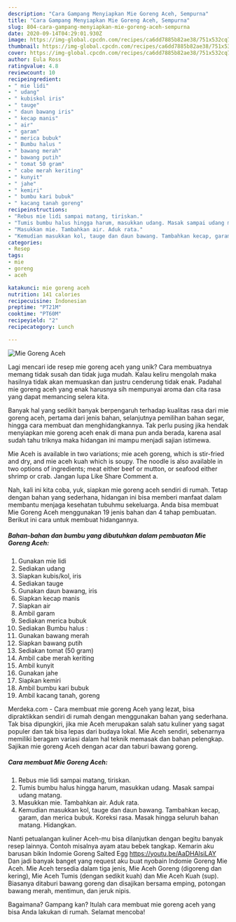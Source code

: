 ```yaml
---
description: "Cara Gampang Menyiapkan Mie Goreng Aceh, Sempurna"
title: "Cara Gampang Menyiapkan Mie Goreng Aceh, Sempurna"
slug: 804-cara-gampang-menyiapkan-mie-goreng-aceh-sempurna
date: 2020-09-14T04:29:01.930Z
image: https://img-global.cpcdn.com/recipes/ca6dd7885b82ae38/751x532cq70/mie-goreng-aceh-foto-resep-utama.jpg
thumbnail: https://img-global.cpcdn.com/recipes/ca6dd7885b82ae38/751x532cq70/mie-goreng-aceh-foto-resep-utama.jpg
cover: https://img-global.cpcdn.com/recipes/ca6dd7885b82ae38/751x532cq70/mie-goreng-aceh-foto-resep-utama.jpg
author: Eula Ross
ratingvalue: 4.8
reviewcount: 10
recipeingredient:
- " mie lidi"
- " udang"
- " kubiskol iris"
- " tauge"
- " daun bawang iris"
- " kecap manis"
- " air"
- " garam"
- " merica bubuk"
- " Bumbu halus "
- " bawang merah"
- " bawang putih"
- " tomat 50 gram"
- " cabe merah keriting"
- " kunyit"
- " jahe"
- " kemiri"
- " bumbu kari bubuk"
- " kacang tanah goreng"
recipeinstructions:
- "Rebus mie lidi sampai matang, tiriskan."
- "Tumis bumbu halus hingga harum, masukkan udang. Masak sampai udang matang."
- "Masukkan mie. Tambahkan air. Aduk rata."
- "Kemudian masukkan kol, tauge dan daun bawang. Tambahkan kecap, garam, dan merica bubuk. Koreksi rasa. Masak hingga seluruh bahan matang. Hidangkan."
categories:
- Resep
tags:
- mie
- goreng
- aceh

katakunci: mie goreng aceh 
nutrition: 141 calories
recipecuisine: Indonesian
preptime: "PT21M"
cooktime: "PT60M"
recipeyield: "2"
recipecategory: Lunch

---
```



![Mie Goreng Aceh](https://img-global.cpcdn.com/recipes/ca6dd7885b82ae38/751x532cq70/mie-goreng-aceh-foto-resep-utama.jpg)

Lagi mencari ide resep mie goreng aceh yang unik? Cara membuatnya memang tidak susah dan tidak juga mudah. Kalau keliru mengolah maka hasilnya tidak akan memuaskan dan justru cenderung tidak enak. Padahal mie goreng aceh yang enak harusnya sih mempunyai aroma dan cita rasa yang dapat memancing selera kita.

Banyak hal yang sedikit banyak berpengaruh terhadap kualitas rasa dari mie goreng aceh, pertama dari jenis bahan, selanjutnya pemilihan bahan segar, hingga cara membuat dan menghidangkannya. Tak perlu pusing jika hendak menyiapkan mie goreng aceh enak di mana pun anda berada, karena asal sudah tahu triknya maka hidangan ini mampu menjadi sajian istimewa.

Mie Aceh is available in two variations; mie aceh goreng, which is stir-fried and dry, and mie aceh kuah which is soupy. The noodle is also available in two options of ingredients; meat either beef or mutton, or seafood either shrimp or crab. Jangan lupa Like Share Comment a.


Nah, kali ini kita coba, yuk, siapkan mie goreng aceh sendiri di rumah. Tetap dengan bahan yang sederhana, hidangan ini bisa memberi manfaat dalam membantu menjaga kesehatan tubuhmu sekeluarga. Anda bisa membuat Mie Goreng Aceh menggunakan 19 jenis bahan dan 4 tahap pembuatan. Berikut ini cara untuk membuat hidangannya.

<!--inarticleads1-->

##### Bahan-bahan dan bumbu yang dibutuhkan dalam pembuatan Mie Goreng Aceh:

1. Gunakan  mie lidi
1. Sediakan  udang
1. Siapkan  kubis/kol, iris
1. Sediakan  tauge
1. Gunakan  daun bawang, iris
1. Siapkan  kecap manis
1. Siapkan  air
1. Ambil  garam
1. Sediakan  merica bubuk
1. Sediakan  Bumbu halus :
1. Gunakan  bawang merah
1. Siapkan  bawang putih
1. Sediakan  tomat (50 gram)
1. Ambil  cabe merah keriting
1. Ambil  kunyit
1. Gunakan  jahe
1. Siapkan  kemiri
1. Ambil  bumbu kari bubuk
1. Ambil  kacang tanah, goreng


Merdeka.com - Cara membuat mie goreng Aceh yang lezat, bisa dipraktikkan sendiri di rumah dengan menggunakan bahan yang sederhana. Tak bisa dipungkiri, jika mie Aceh merupakan salah satu kuliner yang sagat populer dan tak bisa lepas dari budaya lokal. Mie Aceh sendiri, sebenarnya memiliki beragam variasi dalam hal teknik memasak dan bahan pelengkap. Sajikan mie goreng Aceh dengan acar dan taburi bawang goreng. 

<!--inarticleads2-->

##### Cara membuat Mie Goreng Aceh:

1. Rebus mie lidi sampai matang, tiriskan.
1. Tumis bumbu halus hingga harum, masukkan udang. Masak sampai udang matang.
1. Masukkan mie. Tambahkan air. Aduk rata.
1. Kemudian masukkan kol, tauge dan daun bawang. Tambahkan kecap, garam, dan merica bubuk. Koreksi rasa. Masak hingga seluruh bahan matang. Hidangkan.


Nanti petualangan kuliner Aceh-mu bisa dilanjutkan dengan begitu banyak resep lainnya. Contoh misalnya ayam atau bebek tangkap. Kemarin aku barusan bikin Indomie Goreng Salted Egg https://youtu.be/AaDHAlsiLAY Dan jadi banyak banget yang request aku buat nyobain Indomie Goreng Mie Aceh. Mie Aceh tersedia dalam tiga jenis, Mie Aceh Goreng (digoreng dan kering), Mie Aceh Tumis (dengan sedikit kuah) dan Mie Aceh Kuah (sup). Biasanya ditaburi bawang goreng dan disajikan bersama emping, potongan bawang merah, mentimun, dan jeruk nipis. 

Bagaimana? Gampang kan? Itulah cara membuat mie goreng aceh yang bisa Anda lakukan di rumah. Selamat mencoba!
